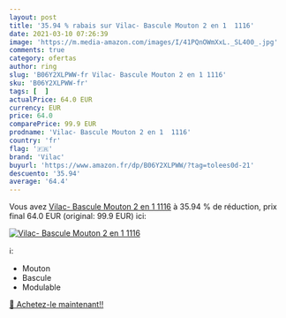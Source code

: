 ```yaml
---
layout: post
title: '35.94 % rabais sur Vilac- Bascule Mouton 2 en 1  1116'
date: 2021-03-10 07:26:39
image: 'https://m.media-amazon.com/images/I/41PQnOWmXxL._SL400_.jpg'
comments: true
category: ofertas
author: ring
slug: 'B06Y2XLPWW-fr Vilac- Bascule Mouton 2 en 1 1116'
sku: 'B06Y2XLPWW-fr'
tags: [  ]
actualPrice: 64.0 EUR
currency: EUR
price: 64.0
comparePrice: 99.9 EUR
prodname: 'Vilac- Bascule Mouton 2 en 1  1116'
country: 'fr'
flag: '🇫🇷'
brand: 'Vilac'
buyurl: 'https://www.amazon.fr/dp/B06Y2XLPWW/?tag=tolees0d-21'
descuento: '35.94'
average: '64.4'
---
```


Vous avez [Vilac- Bascule Mouton 2 en 1  1116](https://www.amazon.fr/dp/B06Y2XLPWW/?tag=tolees0d-21)  à  35.94 % de réduction, prix final  64.0 EUR (original: 99.9 EUR) ici:

[![Vilac- Bascule Mouton 2 en 1  1116](https://m.media-amazon.com/images/I/41PQnOWmXxL._SL400_.jpg)](https://www.amazon.fr/dp/B06Y2XLPWW/?tag=tolees0d-21)

ℹ️:

- Mouton
- Bascule
- Modulable

[🛒 Achetez-le maintenant!!](https://www.amazon.fr/dp/B06Y2XLPWW/?tag=tolees0d-21)

